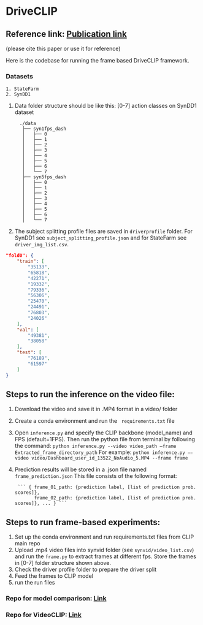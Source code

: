 # DriveCLIP
## Reference link: [Publication link](https://arxiv.org/abs/2306.10159)  
(please cite this paper or use it for reference)

Here is the codebase for running the frame based DriveCLIP framework.

### Datasets
```
1. StateFarm
2. SynDD1
```



1. Data folder structure should be like this: [0-7] action classes on SynDD1 dataset

```
     ./data
      ├── syn1fps_dash
      │   ├── 0
      │   ├── 1
      │   ├── 2
      │   ├── 3
      │   ├── 4
      │   ├── 5
      │   ├── 6
      │   └── 7
      ├── syn5fps_dash
      │   ├── 0
      │   ├── 1
      │   ├── 2
      │   ├── 3
      │   ├── 4
      │   ├── 5
      │   ├── 6
      │   └── 7
```

2. The subject splitting profile files are saved in `driverprofile` folder. For SynDD1 see `subject_splitting_profile.json` and for StateFarm see `driver_img_list.csv`.

```json
"fold0": {
    "train": [
        "35133",
        "65818",
        "42271",
        "19332",
        "79336",
        "56306",
        "25470",
        "24491",
        "76803",
        "24026"
    ],
    "val": [
        "49381",
        "38058"
    ],
    "test": [
        "76189",
        "61597"
    ]
}
```

## Steps to run the inference on the video file:

1. Download the video and save it in .MP4 format in a video/ folder
2. Create a conda environment and run the ``` requirements.txt``` file
3. Open ```inference.py``` and specify the CLIP backbone (model_name) and FPS (default=1FPS). Then run the python file from terminal by following the command:
        ```python inference.py --video video_path –frame Extracted_frame_directory_path```
For example:
        ```python inference.py –-video video/Dashboard_user_id_13522_NoAudio_5.MP4 --frame frame```

5. Prediction results will be stored in a .json file named ```frame_prediction.json``` This file consists of the following format:

        ``` { frame_01_path: {prediction label, [list of prediction prob. scores]}, 
              frame_02_path: {prediction label, [list of prediction prob. scores]}, ... } ```


## Steps to run frame-based experiments:
1. Set up the conda environment and run requirements.txt files from CLIP main repo
2. Upload .mp4 video files into synvid folder (see `synvid/video_list.csv`) and run the `frame.py` to extract frames at different fps. Store the frames in [0-7] folder structure shown above.
3. Check the driver profile folder to prepare the driver split
3. Feed the frames to CLIP model 
4. run the run files 

### Repo for model comparison: [Link](https://github.com/suzoosuagr/CLIP_Zahid.git)
### Repo for VideoCLIP: [Link](https://github.com/jiajingchen113322/DeepInsigth.git)
